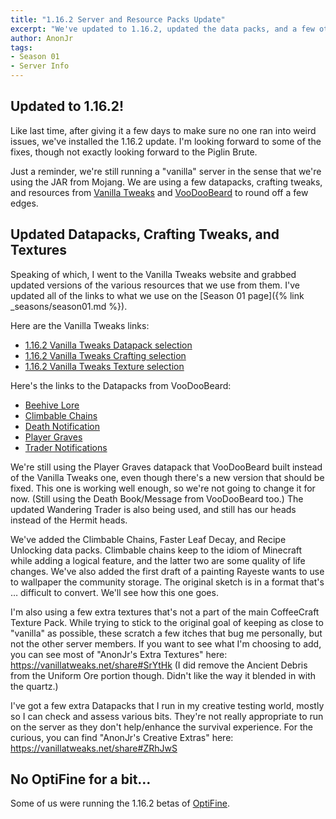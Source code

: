 ```yaml
---
title: "1.16.2 Server and Resource Packs Update"
excerpt: "We've updated to 1.16.2, updated the data packs, and a few other minor bits."
author: AnonJr
tags:
- Season 01
- Server Info
---
```


## Updated to 1.16.2!
Like last time, after giving it a few days to make sure no one ran into weird issues, we've installed the 1.16.2 update. I'm looking forward to some of the fixes, though not exactly looking forward to the Piglin Brute.

Just a reminder, we're still running a "vanilla" server in the sense that we're using the JAR from Mojang. We are using a few datapacks, crafting tweaks, and resources from [Vanilla Tweaks](https://vanillatweaks.net/) and [VooDooBeard](http://mc.voodoobeard.com/) to round off a few edges.


## Updated Datapacks, Crafting Tweaks, and Textures
Speaking of which, I went to the Vanilla Tweaks website and grabbed updated versions of the various resources that we use from them. I've updated all of the links to what we use on the [Season 01 page]({% link _seasons/season01.md %}).

Here are the Vanilla Tweaks links:

 * [1.16.2 Vanilla Tweaks Datapack selection](https://vanillatweaks.net/share#0RjgAk)
 * [1.16.2 Vanilla Tweaks Crafting selection](https://vanillatweaks.net/share#bFrTnQ)
 * [1.16.2 Vanilla Tweaks Texture selection](https://vanillatweaks.net/share#0jwHZf)

Here's the links to the Datapacks from VooDooBeard:

 * [Beehive Lore](http://mc.voodoobeard.com/#beehive_lore)
 * [Climbable Chains](http://mc.voodoobeard.com/#climbable_chains)
 * [Death Notification](http://mc.voodoobeard.com/#death_book)
 * [Player Graves](http://mc.voodoobeard.com/#gravestones)
 * [Trader Notifications](http://mc.voodoobeard.com/#trader_notify)

We're still using the Player Graves datapack that VooDooBeard built instead of the Vanilla Tweaks one, even though there's a new version that should be fixed. This one is working well enough, so we're not going to change it for now. (Still using the Death Book/Message from VooDooBeard too.) The updated Wandering Trader is also being used, and still has our heads instead of the Hermit heads.

We've added the Climbable Chains, Faster Leaf Decay, and Recipe Unlocking data packs. Climbable chains keep to the idiom of Minecraft while adding a logical feature, and the latter two are some quality of life changes. We've also added the first draft of a painting Rayeste wants to use to wallpaper the community storage. The original sketch is in a format that's &hellip; difficult to convert. We'll see how this one goes.

I'm also using a few extra textures that's not a part of the main CoffeeCraft Texture Pack. While trying to stick to the original goal of keeping as close to "vanilla" as possible, these scratch a few itches that bug me personally, but not the other server members. If you want to see what I'm choosing to add, you can see most of "AnonJr's Extra Textures" here: https://vanillatweaks.net/share#SrYtHk (I did remove the Ancient Debris from the Uniform Ore portion though. Didn't like the way it blended in with the quartz.)

I've got a few extra Datapacks that I run in my creative testing world, mostly so I can check and assess various bits. They're not really appropriate to run on the server as they don't help/enhance the survival experience. For the curious, you can find "AnonJr's Creative Extras" here: https://vanillatweaks.net/share#ZRhJwS

## No OptiFine for a bit&hellip;
Some of us were running the 1.16.2 betas of [OptiFine](https://optifine.net/home).
